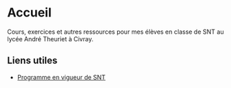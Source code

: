 # Accueil

Cours, exercices et autres ressources pour mes élèves en classe de SNT au lycée André Theuriet à Civray.

## Liens utiles
* [Programme en vigueur de SNT](https://eduscol.education.fr/document/23494/download)

<!-- ``` py hl_lines="2 3" linenums="1"
import tensorflow as tf

def coucou(a):
    pass
```

=== "C"

    ``` c
    #include <stdio.h>

    int main(void) {
      printf("Hello world!\n");
      return 0;
    }
    ```

=== "C++"

    ``` c++
    #include <iostream>

    int main(void) {
      std::cout << "Hello world!" << std::endl;
      return 0;
    }
    ```

Et pourquoi pas inline `#!python import tensorflow as tf`. :warning:

$$
\operatorname{ker} f=\{g\in G:f(g)=e_{H}\}{\mbox{.}}
$$ -->